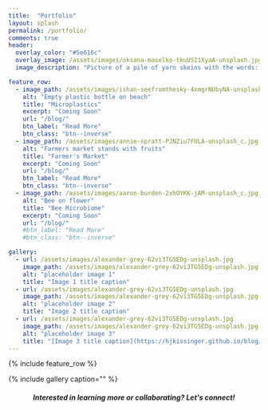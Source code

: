```yaml
---
title:  "Portfolio"
layout: splash
permalink: /portfolio/
comments: true
header:
  overlay_color: "#5e616c"
  overlay_image: /assets/images/oksana-maselko-tkuUS11XyaA-unsplash.jpg
  image_description: "Picture of a pile of yarn skeins with the words: Portfolio."

feature_row:
  - image_path: /assets/images/ishan-seefromthesky-4xmgrNUbyNA-unsplash_c.jpg
    alt: "Empty plastic bottle on beach"
    title: "Microplastics"
    excerpt: "Coming Soon"
    url: "/blog/"
    btn_label: "Read More" 
    btn_class: "btn--inverse"
  - image_path: /assets/images/annie-spratt-PJNZiu7FULA-unsplash_c.jpg
    alt: "Farmers market stands with fruits"
    title: "Farmer's Market"
    excerpt: "Coming Soon"
    url: "/blog/"
    btn_label: "Read More" 
    btn_class: "btn--inverse"
  - image_path: /assets/images/aaron-burden-2xhOYKK-jAM-unsplash_c.jpg
    alt: "Bee on flower"
    title: "Bee Microbiome"
    excerpt: "Coming Soon"
    url: "/blog/"
    #btn_label: "Read More" 
    #btn_class: "btn--inverse"

gallery:
  - url: /assets/images/alexander-grey-62vi3TG5EDg-unsplash.jpg
    image_path: /assets/images/alexander-grey-62vi3TG5EDg-unsplash.jpg
    alt: "placeholder image 1"
    title: "Image 1 title caption"
  - url: /assets/images/alexander-grey-62vi3TG5EDg-unsplash.jpg
    image_path: /assets/images/alexander-grey-62vi3TG5EDg-unsplash.jpg
    alt: "placeholder image 2"
    title: "Image 2 title caption"
  - url: /assets/images/alexander-grey-62vi3TG5EDg-unsplash.jpg
    image_path: /assets/images/alexander-grey-62vi3TG5EDg-unsplash.jpg
    alt: "placeholder image 3"
    title: "[Image 3 title caption](https://hjkissinger.github.io/blog/)"
---
```


{% include feature_row %}
    
{% include gallery caption="" %}

<h5 style="text-align: center;">Interested in learning more or collaborating? <em>Let's connect!</em></h5>

